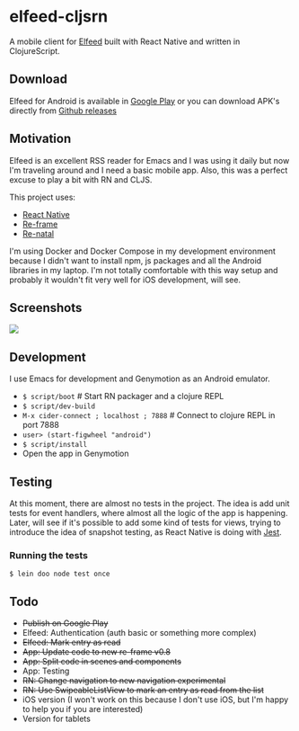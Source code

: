# elfeed-cljsrn

A mobile client for [Elfeed](https://github.com/skeeto/elfeed/) built with React
Native and written in ClojureScript.

## Download

Elfeed for Android is available
in [Google Play](https://play.google.com/store/apps/details?id=com.elfeedcljsrn)
or you can download APK's directly
from [Github releases](https://github.com/areina/elfeed-cljsrn/releases)

## Motivation

Elfeed is an excellent RSS reader for Emacs and I was using it daily but now I'm
traveling around and I need a basic mobile app. Also, this was a perfect excuse
to play a bit with RN and CLJS.

This project uses:
* [React Native](https://facebook.github.io/react-native/)
* [Re-frame](https://github.com/Day8/re-frame)
* [Re-natal](https://github.com/drapanjanas/re-natal/)

I'm using Docker and Docker Compose in my development environment because I
didn't want to install npm, js packages and all the Android libraries in my
laptop. I'm not totally comfortable with this way setup and probably it wouldn't
fit very well for iOS development, will see.

## Screenshots

![](https://raw.github.com/areina/elfeed-cljsrn/master/doc/images/screenshots/elfeed-cljsrn.png)

## Development

I use Emacs for development and Genymotion as an Android emulator.

- `$ script/boot` # Start RN packager and a clojure REPL
- `$ script/dev-build`
- `M-x cider-connect ; localhost ; 7888` # Connect to clojure REPL in port 7888
- `user> (start-figwheel "android")`
- `$ script/install`
- Open the app in Genymotion

## Testing

At this moment, there are almost no tests in the project. The idea is add unit
tests for event handlers, where almost all the logic of the app is happening.
Later, will see if it's possible to add some kind of tests for views, trying to
introduce the idea of snapshot testing, as React Native is doing
with [Jest](https://facebook.github.io/jest/docs/tutorial-react-native.html).

### Running the tests

`$ lein doo node test once`

## Todo

- ~~Publish on Google Play~~
- Elfeed: Authentication (auth basic or something more complex)
- ~~Elfeed: Mark entry as read~~
- ~~App: Update code to new re-frame v0.8~~
- ~~App: Split code in scenes and components~~
- App: Testing
- ~~RN: Change navigation to new navigation experimental~~
- ~~RN: Use SwipeableListView to mark an entry as read from the list~~
- iOS version (I won't work on this because I don't use iOS, but I'm happy
  to help you if you are interested)
- Version for tablets
